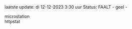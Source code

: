 laatste update: 
di 12-12-2023  3:30   uur 
Status: FAALT - geel - 
<div class="service Y">microstation</div><div class="service G">httpstat</div>